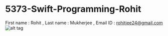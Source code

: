# 5373-Swift-Programming-Rohit
First name : Rohit ,
Last name : Mukherjee ,
Email ID : rohitjee24@gmail.com
![alt tag](https://cloud.githubusercontent.com/assets/10623924/6074849/d0b2ce24-ad8c-11e4-8b77-87d76b1284ed.jpg)
